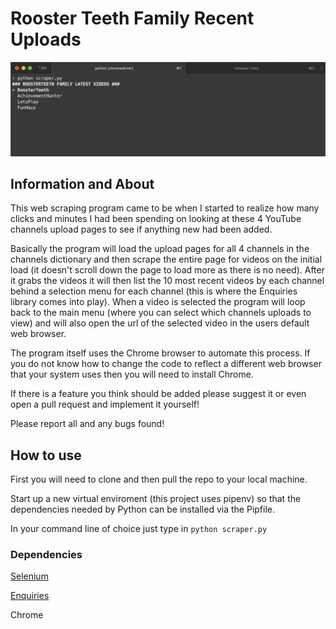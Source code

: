 # Rooster Teeth Family Recent Uploads

![Main Menu](/ghimages/mainmenu.png)

## Information and About

This web scraping program came to be when I started to realize how many clicks and minutes I had been spending on looking at these 4 YouTube channels upload pages to see if anything new had been added.

Basically the program will load the upload pages for all 4 channels in the channels dictionary and then scrape the entire page for videos on the initial load (it doesn't scroll down the page to load more as there is no need). After it grabs the videos it will then list the 10 most recent videos by each channel behind a selection menu for each channel (this is where the Enquiries library comes into play). When a video is selected the program will loop back to the main menu (where you can select which channels uploads to view) and will also open the url of the selected video in the users default web browser.

The program itself uses the Chrome browser to automate this process. If you do not know how to change the code to reflect a different web browser that your system uses then you will need to install Chrome.

If there is a feature you think should be added please suggest it or even open a pull request and implement it yourself!

Please report all and any bugs found!

## How to use

First you will need to clone and then pull the repo to your local machine.

Start up a new virtual enviroment (this project uses pipenv) so that the dependencies needed by Python can be installed via the Pipfile.

In your command line of choice just type in `python scraper.py`

### Dependencies

[Selenium](https://selenium-python.readthedocs.io/index.html)

[Enquiries](https://gitlab.com/facingBackwards/enquiries)

Chrome
